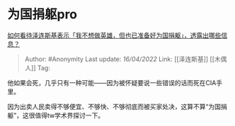 # 为国捐躯pro
[如何看待泽连斯基表示「我不想做英雄，但也已准备好为国捐躯」，透露出哪些信息？](https://www.zhihu.com/question/527319101/answer/2435004635)

> Author: #Anonymity
> Last update: *16/04/2022*
> Link: [[泽连斯基]] [[木偶人]]
> Tag:

他如果会死，几乎只有一种可能——因为被怀疑要说一些错误的话而死在CIA手里。

因为出卖人民卖得不够便宜、不够快、不够彻底而被买家处决，这算不算“为国捐躯”，这很值得tw学术界探讨一下。
